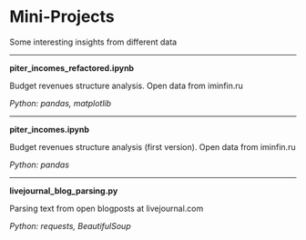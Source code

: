 # Mini-Projects
Some interesting insights from different data
***
**piter_incomes_refactored.ipynb**

Budget revenues structure analysis. Open data from iminfin.ru

*Python: pandas, matplotlib*
*** 
**piter_incomes.ipynb**

Budget revenues structure analysis (first version). Open data from iminfin.ru

*Python: pandas*
***
**livejournal_blog_parsing.py**

Parsing text from open blogposts at livejournal.com

*Python: requests, BeautifulSoup*
